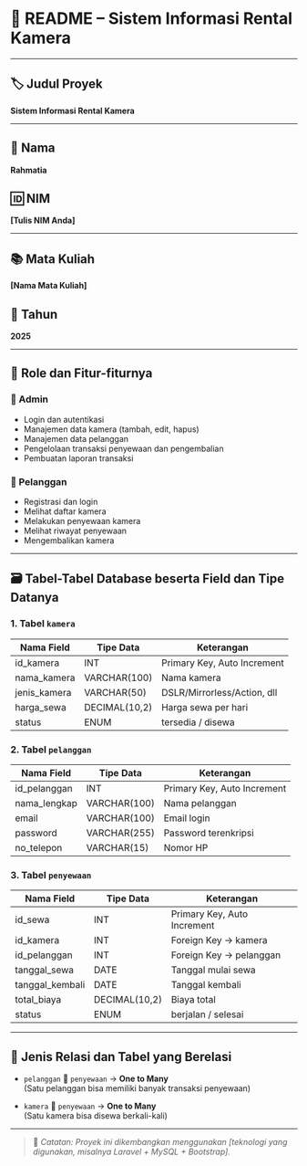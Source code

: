 # 📄 README – Sistem Informasi Rental Kamera

---

## 🏷️ Judul Proyek

**Sistem Informasi Rental Kamera**

---

## 👤 Nama  
**Rahmatia**

## 🆔 NIM  
**[Tulis NIM Anda]**

---

## 📚 Mata Kuliah  
**[Nama Mata Kuliah]**

## 📅 Tahun  
**2025**

---

## 👥 Role dan Fitur-fiturnya

### 🔐 Admin
- Login dan autentikasi
- Manajemen data kamera (tambah, edit, hapus)
- Manajemen data pelanggan
- Pengelolaan transaksi penyewaan dan pengembalian
- Pembuatan laporan transaksi

### 👤 Pelanggan
- Registrasi dan login
- Melihat daftar kamera
- Melakukan penyewaan kamera
- Melihat riwayat penyewaan
- Mengembalikan kamera

---

## 🗃️ Tabel-Tabel Database beserta Field dan Tipe Datanya

### 1. Tabel `kamera`

| Nama Field     | Tipe Data     | Keterangan                     |
|----------------|---------------|--------------------------------|
| id_kamera      | INT           | Primary Key, Auto Increment    |
| nama_kamera    | VARCHAR(100)  | Nama kamera                    |
| jenis_kamera   | VARCHAR(50)   | DSLR/Mirrorless/Action, dll    |
| harga_sewa     | DECIMAL(10,2) | Harga sewa per hari            |
| status         | ENUM          | tersedia / disewa              |

### 2. Tabel `pelanggan`

| Nama Field     | Tipe Data     | Keterangan                     |
|----------------|---------------|--------------------------------|
| id_pelanggan   | INT           | Primary Key, Auto Increment    |
| nama_lengkap   | VARCHAR(100)  | Nama pelanggan                 |
| email          | VARCHAR(100)  | Email login                    |
| password       | VARCHAR(255)  | Password terenkripsi           |
| no_telepon     | VARCHAR(15)   | Nomor HP                       |

### 3. Tabel `penyewaan`

| Nama Field     | Tipe Data     | Keterangan                     |
|----------------|---------------|--------------------------------|
| id_sewa        | INT           | Primary Key, Auto Increment    |
| id_kamera      | INT           | Foreign Key → kamera           |
| id_pelanggan   | INT           | Foreign Key → pelanggan        |
| tanggal_sewa   | DATE          | Tanggal mulai sewa             |
| tanggal_kembali| DATE          | Tanggal kembali                |
| total_biaya    | DECIMAL(10,2) | Biaya total                    |
| status         | ENUM          | berjalan / selesai             |

---

## 🔗 Jenis Relasi dan Tabel yang Berelasi

- `pelanggan` 🔗 `penyewaan` → **One to Many**  
  (Satu pelanggan bisa memiliki banyak transaksi penyewaan)

- `kamera` 🔗 `penyewaan` → **One to Many**  
  (Satu kamera bisa disewa berkali-kali)

---

> 📌 *Catatan: Proyek ini dikembangkan menggunakan [teknologi yang digunakan, misalnya Laravel + MySQL + Bootstrap].*
